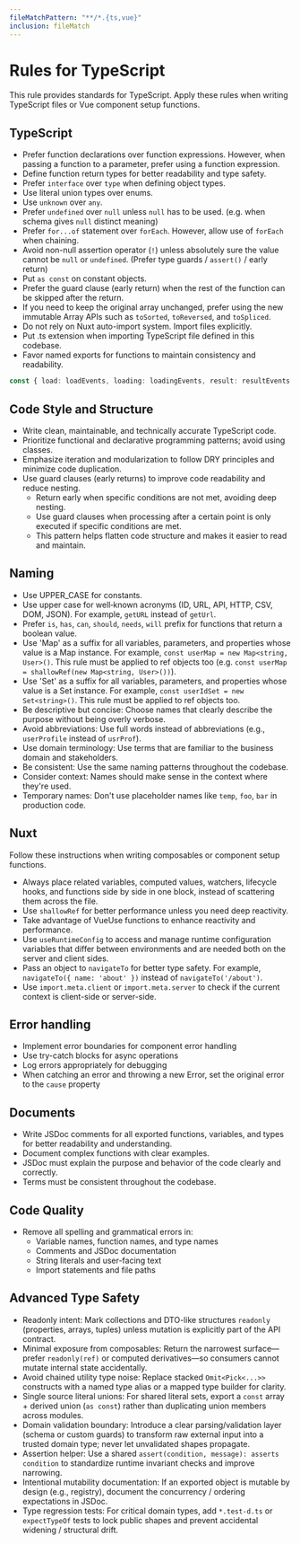 ```yaml
---
fileMatchPattern: "**/*.{ts,vue}"
inclusion: fileMatch
---
```

# Rules for TypeScript

This rule provides standards for TypeScript.
Apply these rules when writing TypeScript files or Vue component setup functions.

## TypeScript

- Prefer function declarations over function expressions. However, when passing a function to a parameter, prefer using a function expression.
- Define function return types for better readability and type safety.
- Prefer `interface` over `type` when defining object types.
- Use literal union types over enums.
- Use `unknown` over `any`.
- Prefer `undefined` over `null` unless `null` has to be used. (e.g. when schema gives `null` distinct meaning)
- Prefer `for...of` statement over `forEach`. However, allow use of `forEach` when chaining.
- Avoid non-null assertion operator (`!`) unless absolutely sure the value cannot be `null` or `undefined`. (Prefer type guards / `assert()` / early return)
- Put `as const` on constant objects.
- Prefer the guard clause (early return) when the rest of the function can be skipped after the return.
- If you need to keep the original array unchanged, prefer using the new immutable Array APIs such as `toSorted`, `toReversed`, and `toSpliced`.
- Do not rely on Nuxt auto-import system. Import files explicitly.
- Put .ts extension when importing TypeScript file defined in this codebase.
- Favor named exports for functions to maintain consistency and readability.

```ts
const { load: loadEvents, loading: loadingEvents, result: resultEvents } = useListEventsQuery()
```

## Code Style and Structure

- Write clean, maintainable, and technically accurate TypeScript code.
- Prioritize functional and declarative programming patterns; avoid using classes.
- Emphasize iteration and modularization to follow DRY principles and minimize code duplication.
- Use guard clauses (early returns) to improve code readability and reduce nesting.
  - Return early when specific conditions are not met, avoiding deep nesting.
  - Use guard clauses when processing after a certain point is only executed if specific conditions are met.
  - This pattern helps flatten code structure and makes it easier to read and maintain.

## Naming

- Use UPPER_CASE for constants.
- Use upper case for well‑known acronyms (ID, URL, API, HTTP, CSV, DOM, JSON). For example, `getURL` instead of `getUrl`.
- Prefer `is`, `has`, `can`, `should`, `needs`, `will` prefix for functions that return a boolean value.
- Use 'Map' as a suffix for all variables, parameters, and properties whose value is a Map instance. For example, `const userMap = new Map<string, User>()`. This rule must be applied to ref objects too (e.g. `const userMap = shallowRef(new Map<string, User>())`).
- Use 'Set' as a suffix for all variables, parameters, and properties whose value is a Set instance. For example, `const userIdSet = new Set<string>()`. This rule must be applied to ref objects too.
- Be descriptive but concise: Choose names that clearly describe the purpose without being overly verbose.
- Avoid abbreviations: Use full words instead of abbreviations (e.g., `userProfile` instead of `usrProf`).
- Use domain terminology: Use terms that are familiar to the business domain and stakeholders.
- Be consistent: Use the same naming patterns throughout the codebase.
- Consider context: Names should make sense in the context where they're used.
- Temporary names: Don't use placeholder names like `temp`, `foo`, `bar` in production code.

## Nuxt

Follow these instructions when writing composables or component setup functions.

- Always place related variables, computed values, watchers, lifecycle hooks, and functions side by side in one block, instead of scattering them across the file.
- Use `shallowRef` for better performance unless you need deep reactivity.
- Take advantage of VueUse functions to enhance reactivity and performance.
- Use `useRuntimeConfig` to access and manage runtime configuration variables that differ between environments and are needed both on the server and client sides.
- Pass an object to `navigateTo` for better type safety. For example, `navigateTo({ name: 'about' })` instead of `navigateTo('/about')`.
- Use `import.meta.client` or `import.meta.server` to check if the current context is client-side or server-side.

## Error handling

- Implement error boundaries for component error handling
- Use try-catch blocks for async operations
- Log errors appropriately for debugging
- When catching an error and throwing a new Error, set the original error to the `cause` property

## Documents

- Write JSDoc comments for all exported functions, variables, and types for better readability and understanding.
- Document complex functions with clear examples.
- JSDoc must explain the purpose and behavior of the code clearly and correctly.
- Terms must be consistent throughout the codebase.

## Code Quality

- Remove all spelling and grammatical errors in:
  - Variable names, function names, and type names
  - Comments and JSDoc documentation
  - String literals and user-facing text
  - Import statements and file paths

## Advanced Type Safety

- Readonly intent: Mark collections and DTO-like structures `readonly` (properties, arrays, tuples) unless mutation is explicitly part of the API contract.
- Minimal exposure from composables: Return the narrowest surface—prefer `readonly(ref)` or computed derivatives—so consumers cannot mutate internal state accidentally.
- Avoid chained utility type noise: Replace stacked `Omit<Pick<...>>` constructs with a named type alias or a mapped type builder for clarity.
- Single source literal unions: For shared literal sets, export a `const` array + derived union (`as const`) rather than duplicating union members across modules.
- Domain validation boundary: Introduce a clear parsing/validation layer (schema or custom guards) to transform raw external input into a trusted domain type; never let unvalidated shapes propagate.
- Assertion helper: Use a shared `assert(condition, message): asserts condition` to standardize runtime invariant checks and improve narrowing.
- Intentional mutability documentation: If an exported object is mutable by design (e.g., registry), document the concurrency / ordering expectations in JSDoc.
- Type regression tests: For critical domain types, add `*.test-d.ts` or `expectTypeOf` tests to lock public shapes and prevent accidental widening / structural drift.
